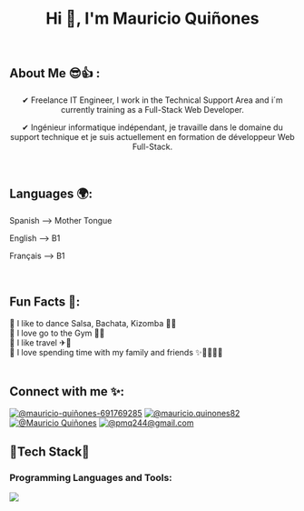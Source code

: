 <h1 align="center">Hi 👋, I'm Mauricio Quiñones</h1>
<br>

## About Me 😎👍 :
<div align="center">
  <p>
    ✔ Freelance IT Engineer, I work in the Technical Support Area and i´m currently training as a Full-Stack Web Developer.
  </p>
  <p>
    ✔ Ingénieur informatique indépendant, je travaille dans le domaine du support technique et je suis actuellement en formation de développeur Web Full-Stack.
  </p>
</div>
<br>

## Languages 🌍:
<p>Spanish --> Mother Tongue</p>
<p>English --> B1</p>
<p>Français --> B1</p>
<br>

## Fun Facts 🎈:
🔹 I like to dance Salsa, Bachata, Kizomba 🕺💃
<br>
🔸 I love go to the Gym 🏋️‍♂️
<br>
🔹 I like travel ✈🚢
<br>
🔸 I love spending time with my family and friends ✨🍔🍟🍻😉 
<br>
<br>

## Connect with me ✨:
[![@mauricio-quiñones-691769285](https://img.icons8.com/fluency/48/000000/linkedin.png "@mauricio-quiñones-691769285")](https://www.linkedin.com/in/mauricio-quiñones-691769285/)
[![@mauricio.quinones82](https://img.icons8.com/fluency/48/000000/instagram-new.png "@mauricio.quinones82")](https://www.instagram.com/mauricio.quinones82/)
[![@Mauricio Quiñones](https://img.icons8.com/fluency/48/000000/facebook.png "@Mauricio Quiñones")](https://www.facebook.com/pedro.quinonesgil?mibextid=ZbWKwL)
[![@pmq244@gmail.com](https://img.icons8.com/fluency/48/000000/apple-mail.png "@pmq244@gmail.com")](pmq244@gmail.com)
<br>

<h2>🌟Tech Stack🌟</h4>
<h3 align="left">Programming Languages and Tools:</h3>
<p align="left">
  <a href="https://skillicons.dev">
    <img src="https://skillicons.dev/icons?i=html,css,js,java,angular,firebase,docker,postgres,git,github,vscode,postman"/>
  </a>
</p>

